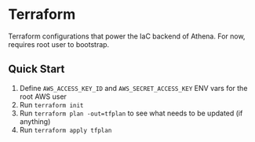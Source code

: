 # Terraform

Terraform configurations that power the IaC backend of Athena.
For now, requires root user to bootstrap.

## Quick Start

1. Define `AWS_ACCESS_KEY_ID` and `AWS_SECRET_ACCESS_KEY` ENV vars for the root AWS user
1. Run `terraform init`
1. Run `terraform plan -out=tfplan` to see what needs to be updated (if anything)
1. Run `terraform apply tfplan`

